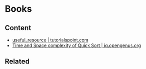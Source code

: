 Books
========

Content
---------------

- [useful_resource  | tutorialspoint.com](https://www.tutorialspoint.com/parallel_algorithm/parallel_algorithm_useful_resources.htm)
- [Time and Space complexity of Quick Sort | iq.opengenus.org](https://iq.opengenus.org/time-and-space-complexity-of-quick-sort/)

Related
----------------------------

